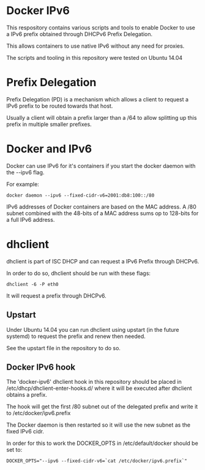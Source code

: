 # Docker IPv6
This respository contains various scripts and tools to enable Docker to
use a IPv6 prefix obtained through DHCPv6 Prefix Delegation.

This allows containers to use native IPv6 without any need for proxies.

The scripts and tooling in this repository were tested on Ubuntu 14.04

# Prefix Delegation
Prefix Delegation (PD) is a mechanism which allows a client to request a
IPv6 prefix to be routed towards that host.

Usually a client will obtain a prefix larger than a /64 to allow splitting
up this prefix in multiple smaller prefixes.

# Docker and IPv6
Docker can use IPv6 for it's containers if you start the docker daemon with
the --ipv6 flag.

For example:

```docker daemon --ipv6 --fixed-cidr-v6=2001:db8:100::/80```

IPv6 addresses of Docker containers are based on the MAC address. A /80 subnet
combined with the 48-bits of a MAC address sums op to 128-bits for a full IPv6
address.

# dhclient
dhclient is part of ISC DHCP and can request a IPv6 Prefix through DHCPv6.

In order to do so, dhclient should be run with these flags:

```dhclient -6 -P eth0```

It will request a prefix through DHCPv6.

## Upstart
Under Ubuntu 14.04 you can run dhclient using upstart (in the future systemd) to
request the prefix and renew then needed.

See the upstart file in the repository to do so.

## Docker IPv6 hook
The 'docker-ipv6' dhclient hook in this repository should be placed in
/etc/dhcp/dhclient-enter-hooks.d/ where it will be executed after dhclient
obtains a prefix.

The hook will get the first /80 subnet out of the delegated prefix and
write it to /etc/docker/ipv6.prefix

The Docker daemon is then restarted so it will use the new subnet as the fixed
IPv6 cidr.

In order for this to work the DOCKER_OPTS in /etc/default/docker should be set to:

```DOCKER_OPTS="--ipv6 --fixed-cidr-v6=`cat /etc/docker/ipv6.prefix`"```
